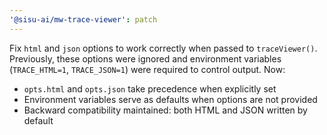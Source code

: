 ```yaml
---
'@sisu-ai/mw-trace-viewer': patch
---
```


Fix `html` and `json` options to work correctly when passed to `traceViewer()`. Previously, these options were ignored and environment variables (`TRACE_HTML=1`, `TRACE_JSON=1`) were required to control output. Now:

- `opts.html` and `opts.json` take precedence when explicitly set
- Environment variables serve as defaults when options are not provided
- Backward compatibility maintained: both HTML and JSON written by default